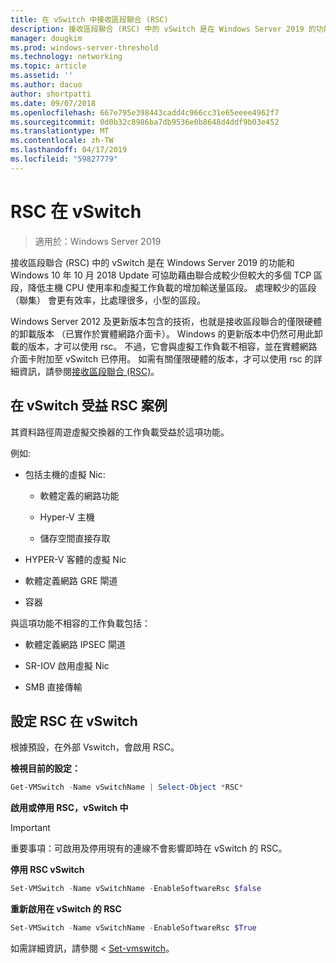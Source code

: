 ```yaml
---
title: 在 vSwitch 中接收區段聯合 (RSC)
description: 接收區段聯合 (RSC) 中的 vSwitch 是在 Windows Server 2019 的功能和 Windows 10 年 10 月 2018 Update 可協助藉由聯合成較少但較大的多個 TCP 區段，降低主機 CPU 使用率和虛擬工作負載的增加輸送量區段。 處理較少的區段 （聯集） 會更有效率，比處理很多，小型的區段。
manager: dougkim
ms.prod: windows-server-threshold
ms.technology: networking
ms.topic: article
ms.assetid: ''
ms.author: dacuo
author: shortpatti
ms.date: 09/07/2018
ms.openlocfilehash: 667e795e398443cadd4c966cc31e65eeee4962f7
ms.sourcegitcommit: 0d0b32c8986ba7db9536e0b8648d4ddf9b03e452
ms.translationtype: MT
ms.contentlocale: zh-TW
ms.lasthandoff: 04/17/2019
ms.locfileid: "59827779"
---
```

# <a name="rsc-in-the-vswitch"></a>RSC 在 vSwitch
>適用於：Windows Server 2019

接收區段聯合 (RSC) 中的 vSwitch 是在 Windows Server 2019 的功能和 Windows 10 年 10 月 2018 Update 可協助藉由聯合成較少但較大的多個 TCP 區段，降低主機 CPU 使用率和虛擬工作負載的增加輸送量區段。 處理較少的區段 （聯集） 會更有效率，比處理很多，小型的區段。

Windows Server 2012 及更新版本包含的技術，也就是接收區段聯合的僅限硬體的卸載版本 （已實作於實體網路介面卡）。 Windows 的更新版本中仍然可用此卸載的版本，才可以使用 rsc。 不過，它會與虛擬工作負載不相容，並在實體網路介面卡附加至 vSwitch 已停用。 如需有關僅限硬體的版本，才可以使用 rsc 的詳細資訊，請參閱[接收區段聯合 (RSC)](https://docs.microsoft.com/previous-versions/windows/it-pro/windows-server-2012-R2-and-2012/hh997024(v=ws.11))。

## <a name="scenarios-that-benefit-from-rsc-in-the-vswitch"></a>在 vSwitch 受益 RSC 案例

其資料路徑周遊虛擬交換器的工作負載受益於這項功能。

例如: 

-   包括主機的虛擬 Nic:

    -   軟體定義的網路功能

    -   Hyper-V 主機

    -   儲存空間直接存取

-   HYPER-V 客體的虛擬 Nic

-   軟體定義網路 GRE 閘道

-   容器

與這項功能不相容的工作負載包括：

-   軟體定義網路 IPSEC 閘道

-   SR-IOV 啟用虛擬 Nic

-   SMB 直接傳輸

## <a name="configure-rsc-in-the-vswitch"></a>設定 RSC 在 vSwitch


根據預設，在外部 Vswitch，會啟用 RSC。

**檢視目前的設定：**

```PowerShell
Get-VMSwitch -Name vSwitchName | Select-Object *RSC*
```

**啟用或停用 RSC，vSwitch 中**


>[!IMPORTANT]
>重要事項：可啟用及停用現有的連線不會影響即時在 vSwitch 的 RSC。


**停用 RSC vSwitch**

```PowerShell
Set-VMSwitch -Name vSwitchName -EnableSoftwareRsc $false
```

**重新啟用在 vSwitch 的 RSC**

```PowerShell
Set-VMSwitch -Name vSwitchName -EnableSoftwareRsc $True
```
如需詳細資訊，請參閱 < [Set-vmswitch](https://docs.microsoft.com/powershell/module/hyper-v/set-vmswitch?view=win10-ps)。
